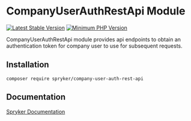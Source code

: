 # CompanyUserAuthRestApi Module
[![Latest Stable Version](https://poser.pugx.org/spryker/company-user-auth-rest-api/v/stable.svg)](https://packagist.org/packages/spryker/company-user-auth-rest-api)
[![Minimum PHP Version](https://img.shields.io/badge/php-%3E%3D%208.1-8892BF.svg)](https://php.net/)

CompanyUserAuthRestApi module provides api endpoints to obtain an authentication token for company user to use for subsequent requests.

## Installation

```
composer require spryker/company-user-auth-rest-api
```

## Documentation

[Spryker Documentation](https://docs.spryker.com)
